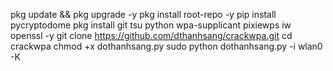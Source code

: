pkg update && pkg upgrade -y
pkg install root-repo -y
pip install pycryptodome
pkg install git tsu python wpa-supplicant pixiewps iw openssl -y
git clone https://github.com/dthanhsang/crackwpa.git
cd crackwpa
chmod +x dothanhsang.py
sudo python dothanhsang.py -i wlan0 -K
